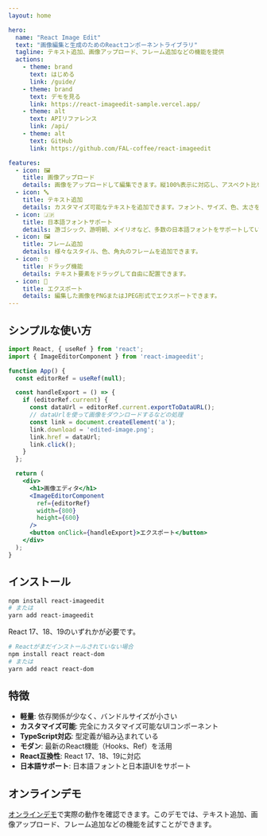 ```yaml
---
layout: home

hero:
  name: "React Image Edit"
  text: "画像編集と生成のためのReactコンポーネントライブラリ"
  tagline: テキスト追加、画像アップロード、フレーム追加などの機能を提供
  actions:
    - theme: brand
      text: はじめる
      link: /guide/
    - theme: brand
      text: デモを見る
      link: https://react-imageedit-sample.vercel.app/
    - theme: alt
      text: APIリファレンス
      link: /api/
    - theme: alt
      text: GitHub
      link: https://github.com/FAL-coffee/react-imageedit

features:
  - icon: 🖼️
    title: 画像アップロード
    details: 画像をアップロードして編集できます。縦100%表示に対応し、アスペクト比を維持します。
  - icon: 🔤
    title: テキスト追加
    details: カスタマイズ可能なテキストを追加できます。フォント、サイズ、色、太さを調整できます。
  - icon: 🇯🇵
    title: 日本語フォントサポート
    details: 游ゴシック、游明朝、メイリオなど、多数の日本語フォントをサポートしています。
  - icon: 🖼️
    title: フレーム追加
    details: 様々なスタイル、色、角丸のフレームを追加できます。
  - icon: 🖱️
    title: ドラッグ機能
    details: テキスト要素をドラッグして自由に配置できます。
  - icon: 💾
    title: エクスポート
    details: 編集した画像をPNGまたはJPEG形式でエクスポートできます。
---
```


## シンプルな使い方

```jsx
import React, { useRef } from 'react';
import { ImageEditorComponent } from 'react-imageedit';

function App() {
  const editorRef = useRef(null);

  const handleExport = () => {
    if (editorRef.current) {
      const dataUrl = editorRef.current.exportToDataURL();
      // dataUrlを使って画像をダウンロードするなどの処理
      const link = document.createElement('a');
      link.download = 'edited-image.png';
      link.href = dataUrl;
      link.click();
    }
  };

  return (
    <div>
      <h1>画像エディタ</h1>
      <ImageEditorComponent
        ref={editorRef}
        width={800}
        height={600}
      />
      <button onClick={handleExport}>エクスポート</button>
    </div>
  );
}
```

## インストール

```bash
npm install react-imageedit
# または
yarn add react-imageedit
```

React 17、18、19のいずれかが必要です。

```bash
# Reactがまだインストールされていない場合
npm install react react-dom
# または
yarn add react react-dom
```

## 特徴

- **軽量**: 依存関係が少なく、バンドルサイズが小さい
- **カスタマイズ可能**: 完全にカスタマイズ可能なUIコンポーネント
- **TypeScript対応**: 型定義が組み込まれている
- **モダン**: 最新のReact機能（Hooks、Ref）を活用
- **React互換性**: React 17、18、19に対応
- **日本語サポート**: 日本語フォントと日本語UIをサポート

## オンラインデモ

[オンラインデモ](https://react-imageedit-sample.vercel.app/)で実際の動作を確認できます。このデモでは、テキスト追加、画像アップロード、フレーム追加などの機能を試すことができます。
